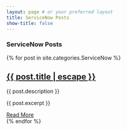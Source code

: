 ```yaml
---
layout: page # or your preferred layout
title: ServiceNow Posts
show-title: false
---
```


<h3>ServiceNow Posts</h3>

{% for post in site.categories.ServiceNow %}
  <article class="post-preview">
    <h2>
      <a href="{{ post.url | relative_url }}">{{ post.title | escape }}</a>
    </h2>
    <p>{{ post.description }}</p>
    <p>{{ post.excerpt }}</p>
    <a href="{{ post.url | relative_url }}">Read More</a>
  </article>
{% endfor %}
